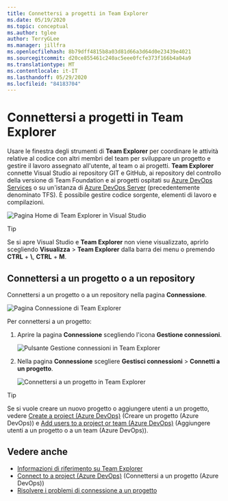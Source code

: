 ```yaml
---
title: Connettersi a progetti in Team Explorer
ms.date: 05/19/2020
ms.topic: conceptual
ms.author: tglee
author: TerryGLee
ms.manager: jillfra
ms.openlocfilehash: 8b79dff4815b8a03d81d66a3d64d0e23439e4021
ms.sourcegitcommit: d20ce855461c240ac5eee0fcfe373f166b4a04a9
ms.translationtype: MT
ms.contentlocale: it-IT
ms.lasthandoff: 05/29/2020
ms.locfileid: "84183704"
---
```

# <a name="connect-to-projects-in-team-explorer"></a>Connettersi a progetti in Team Explorer

Usare le finestra degli strumenti di **Team Explorer** per coordinare le attività relative al codice con altri membri del team per sviluppare un progetto e gestire il lavoro assegnato all'utente, al team o ai progetti. **Team Explorer** connette Visual Studio ai repository GIT e GitHub, ai repository del controllo della versione di Team Foundation e ai progetti ospitati su [Azure DevOps Services](/azure/devops/user-guide/what-is-azure-devops-services) o su un'istanza di [Azure DevOps Server](/azure/devops/index-all) (precedentemente denominato TFS). È possibile gestire codice sorgente, elementi di lavoro e compilazioni.

![Pagina Home di Team Explorer in Visual Studio](media/team-explorer/team-explorer.png)

> [!TIP]
> Se si apre Visual Studio e **Team Explorer** non viene visualizzato, aprirlo scegliendo **Visualizza**  >  **Team Explorer** dalla barra dei menu o premendo **CTRL** + **&#92;**, **CTRL** + **M**.

## <a name="connect-to-a-project-or-repository"></a>Connettersi a un progetto o a un repository

Connettersi a un progetto o a un repository nella pagina **Connessione**.

![Pagina Connessione di Team Explorer](media/team-explorer/connect.png)

Per connettersi a un progetto:

1. Aprire la pagina **Connessione** scegliendo l'icona **Gestione connessioni**.

   ![Pulsante Gestione connessioni in Team Explorer](media/team-explorer/manage-connections.png)

1. Nella pagina **Connessione** scegliere **Gestisci connessioni** > **Connetti a un progetto**.

   ![Connettersi a un progetto in Team Explorer](media/team-explorer/connect-project.png)

> [!TIP]
> Se si vuole creare un nuovo progetto o aggiungere utenti a un progetto, vedere [Create a project (Azure DevOps)](/azure/devops/organizations/projects/create-project) (Creare un progetto (Azure DevOps)) e [Add users to a project or team (Azure DevOps)](/azure/devops/organizations/security/add-users-team-project) (Aggiungere utenti a un progetto o a un team (Azure DevOps)).

## <a name="see-also"></a>Vedere anche

- [Informazioni di riferimento su Team Explorer](reference/team-explorer-reference.md)
- [Connect to a project (Azure DevOps)](/azure/devops/organizations/projects/connect-to-projects) (Connettersi a un progetto (Azure DevOps))
- [Risolvere i problemi di connessione a un progetto](/azure/devops/user-guide/troubleshoot-connection?view=azure-devops)
